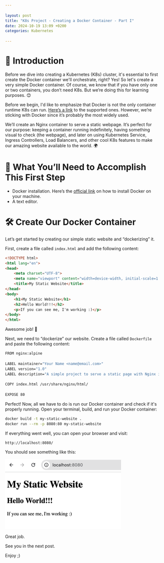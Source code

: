 ```yaml
---

layout: post  
title: "K8s Project - Creating a Docker Container - Part I"
date: 2024-10-19 13:09 +0200  
categories: Kubernetes  

---
```


# 🚀 Introduction

Before we dive into creating a Kubernetes (K8s) cluster, it's essential to first create the Docker container we'll orchestrate, right? Yes! So let's create a very simple Docker container. Of course, we know that if you have only one or two containers, you don’t need K8s. But we’re doing this for learning purposes. 😊

Before we begin, I'd like to emphasize that Docker is not the only container runtime K8s can run. [Here’s a link](https://kubernetes.io/docs/setup/production-environment/container-runtimes/) to the supported ones. However, we’re sticking with Docker since it’s probably the most widely used.

We’ll create an Nginx container to serve a static webpage. It’s perfect for our purpose: keeping a container running indefinitely, having something visual to check (the webpage), and later on using Kubernetes Service, Ingress Controllers, Load Balancers, and other cool K8s features to make our amazing website available to the world. 🌍

# 🔧 What You’ll Need to Accomplish This First Step

- Docker installation. Here’s the [official link](https://docs.docker.com/engine/install/) on how to install Docker on your machine.
- A text editor.

# 🛠️ Create Our Docker Container

Let’s get started by creating our simple static website and “dockerizing” it.

First, create a file called `index.html` and add the following content:

```html
<!DOCTYPE html>
<html lang="en">
<head>
    <meta charset="UTF-8">
    <meta name="viewport" content="width=device-width, initial-scale=1.0">
    <title>My Static Website</title>
</head>
<body>
    <h1>My Static Website</h1>
    <h2>Hello World!!!</h2>
    <p>If you can see me, I'm working :)</p>
</body>
</html>
```

Awesome job! 🎉

Next, we need to “dockerize” our website. Create a file called `Dockerfile` and paste the following content:

```bash
FROM nginx:alpine

LABEL maintainer="Your Name <name@email.com>"
LABEL version="1.0"
LABEL description="A simple project to serve a static page with Nginx in Docker."

COPY index.html /usr/share/nginx/html/

EXPOSE 80
```

Perfect! Now, all we have to do is run our Docker container and check if it's properly running. Open your terminal, build, and run your Docker container:

```bash
docker build -t my-static-website .
docker run --rm -p 8080:80 my-static-website
```

If everything went well, you can open your browser and visit:

```
http://localhost:8080/
```

You should see something like this:

![alt text](/assets/images/running-ngix-docker-project-creating-docker-container.part-i.png)

Great job.

See you in the next post.

Enjoy ;)